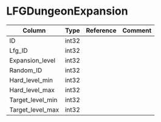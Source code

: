 # LFGDungeonExpansion

| Column | Type | Reference | Comment |
|--------|------|-----------|---------|
|ID|int32|||
|Lfg_ID|int32|||
|Expansion_level|int32|||
|Random_ID|int32|||
|Hard_level_min|int32|||
|Hard_level_max|int32|||
|Target_level_min|int32|||
|Target_level_max|int32|||
